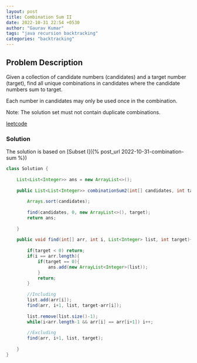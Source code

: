 ```yaml
---
layout: post
title: Combination Sum II
date: 2022-10-31 22:54 +0530
author: "Gaurav Kumar"
tags: "java recursion backtracking"
categories: "backtracking"
---
```


## Problem Description

Given a collection of candidate numbers (candidates) and a target number (target), find all unique combinations in candidates where the candidate numbers sum to target.  

Each number in candidates may only be used once in the combination.  

Note: The solution set must not contain duplicate combinations.  

[leetcode](https://leetcode.com/problems/combination-sum-ii/)  

### Solution

The solution is based on [Subset I]({% post_url 2022-10-31-combination-sum %})

```java
class Solution {
    
    List<List<Integer>> ans = new ArrayList<>();
    
    public List<List<Integer>> combinationSum2(int[] candidates, int target) {
        
        Arrays.sort(candidates);
        
        find(candidates, 0, new ArrayList<>(), target);
        return ans;
        
    }
    
    public void find(int[] arr, int i, List<Integer> list, int target){
        
        if(target < 0) return;
        if(i == arr.length){
            if(target == 0){
                ans.add(new ArrayList<Integer>(list));    
            }
            return;
        }
        
        //Including
        list.add(arr[i]);
        find(arr, i+1, list, target-arr[i]);
        
        list.remove(list.size()-1);
        while(i<arr.length-1 && arr[i] == arr[i+1]) i++;
        
        //Excluding
        find(arr, i+1, list, target);
        
    }
}
```
